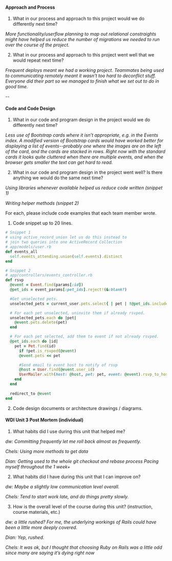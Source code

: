 #### Approach and Process

1. What in our process and approach to this project would we do differently next time?

_More functionality/userflow planning to map out relational constraights might have helped us reduce the number of migrations we needed to run over the course of the project._

2. What in our process and approach to this project went well that we would repeat next time?

_Frequent deploys meant we had a working project. Teammates being used to communicating remotely meant it wasn't too hard to deconflict stuff. Everyone did their part so we managed to finish what we set out to do in good time._

--

#### Code and Code Design

1. What in our code and program design in the project would we do differently next time?

_Less use of Bootstrap cards where it isn’t appropriate, e.g. in the Events index. A modified version of Bootstrap cards would have worked better for displaying a list of events--probably one where the images are on the left of the card, and the cards are stacked in rows. Right now with the standard cards it looks quite cluttered when there are multiple events, and when the browser gets smaller the text can get hard to read._

2. What in our code and program design in the project went well? Is there anything we would do the same next time?

_Using libraries whenever available helped us reduce code written (snippet 1)_

_Writing helper methods (snippet 2)_

  For each, please include code examples that each team member wrote.
  1. Code snippet up to 20 lines.

```ruby
# Snippet 1
# using active_record_union let us do this instead to
# join two queries into one ActiveRecord Collection
# app/models/user.rb
def events_all
  self.events_attending.union(self.events).distinct
end
```

``` ruby
# Snippet 2
# app/controllers/events_controller.rb
def rsvp
  @event = Event.find(params[:id])
  @pet_ids = event_params[:pet_ids].reject!(&:blank?)

  #Get unselected pets.
  unselected_pets = current_user.pets.select{ | pet | !@pet_ids.include?(pet.id.to_s)}

  # For each pet unselected, uninvite them if already rsvped.
  unselected_pets.each do |pet|
    @event.pets.delete(pet)
  end

  # For each pet selected, add them to event if not already rsvped.
  @pet_ids.each do |id|
    pet = Pet.find(id)
      if !pet.is_rsvped(@event)
      @event.pets << pet

      #Send email to event host to notify of rsvp
      @host = User.find(@event.user_id)
      UserMailer.with(host: @host, pet: pet, event: @event).rsvp_to_host.deliver_later
    end
  end
 
  redirect_to @event
end
```


  2. Code design documents or architecture drawings / diagrams.

#### WDI Unit 3 Post Mortem (individual)
1. What habits did I use during this unit that helped me?

_dw: Committing frequently let me roll back almost as frequently._

_Chels: Using more methods to get data_

_Dian:_
_Getting used to the whole git checkout and rebase process_
_Pacing myself throughout the 1 week+_

2. What habits did I have during this unit that I can improve on?

_dw: Maybe a slightly low communication level overall._

_Chels: Tend to start work late, and do things pretty slowly._

3. How is the overall level of the course during this unit? (instruction, course materials, etc.)

_dw: a little rushed? For me, the underlying workings of Rails could have been a little more deeply covered._

_Dian: Yep, rushed._

_Chels: It was ok, but I thought that choosing Ruby on Rails was a little odd since many are saying it’s dying right now_
